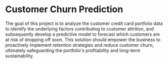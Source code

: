 # Customer Churn Prediction

The goal of this project is to analyze the customer credit card portfolio data to identify the underlying factors contributing to customer attrition, and subsequently develop a predictive model to forecast which customers are at risk of dropping off soon. This solution should empower the business to proactively implement retention strategies and reduce customer churn, ultimately safeguarding the portfolio's profitability and long-term sustainability.

